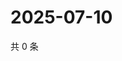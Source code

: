 # 2025-07-10

共 0 条

<!-- BEGIN ZHIHUQUESTIONS -->
<!-- 最后更新时间 Thu Jul 10 2025 23:13:14 GMT+0800 (China Standard Time) -->

<!-- END ZHIHUQUESTIONS -->
